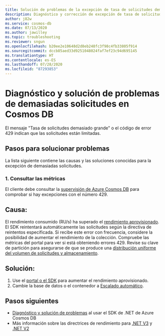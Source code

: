 ```yaml
---
title: Solución de problemas de la excepción de tasa de solicitudes demasiado grande en Azure Cosmos DB
description: Diagnóstico y corrección de excepción de tasa de solicitudes demasiado grande
author: j82w
ms.service: cosmos-db
ms.date: 07/13/2020
ms.author: jawilley
ms.topic: troubleshooting
ms.reviewer: sngun
ms.openlocfilehash: b20ee2e10648d2d8eb248fc3f98c4fb33805f914
ms.sourcegitcommit: dccb85aed33d9251048024faf7ef23c94d695145
ms.translationtype: HT
ms.contentlocale: es-ES
ms.lasthandoff: 07/28/2020
ms.locfileid: "87293853"
---
```

# <a name="diagnose-and-troubleshoot-cosmos-db-too-many-requests"></a>Diagnóstico y solución de problemas de demasiadas solicitudes en Cosmos DB
El mensaje "Tasa de solicitudes demasiado grande" o el código de error 429 indican que las solicitudes están limitadas.

## <a name="troubleshooting-steps"></a>Pasos para solucionar problemas
La lista siguiente contiene las causas y las soluciones conocidas para la excepción de demasiadas solicitudes.

### <a name="1-check-the-metrics"></a>1. Consultar las métricas
El cliente debe consultar la [supervisión de Azure Cosmos DB](monitor-cosmos-db.md) para comprobar si hay excepciones con el número 429.

## <a name="cause"></a>Causa:
El rendimiento consumido (RU/s) ha superado el [rendimiento aprovisionado](set-throughput.md). El SDK reintentará automáticamente las solicitudes según la directiva de reintentos especificada. Si recibe este error con frecuencia, considere la posibilidad de aumentar el rendimiento de la colección. Compruebe las métricas del portal para ver si está obteniendo errores 429. Revise su clave de partición para asegurarse de que se produce una [distribución uniforme del volumen de solicitudes y almacenamiento](partition-data.md).

## <a name="solution"></a>Solución:
1. Use el [portal o el SDK](set-throughput.md) para aumentar el rendimiento aprovisionado.
2. Cambie la base de datos o el contenedor a [Escalado automático](provision-throughput-autoscale.md).

## <a name="next-steps"></a>Pasos siguientes
* [Diagnóstico y solución de problemas](troubleshoot-dot-net-sdk.md) al usar el SDK de .NET de Azure Cosmos DB
* Más información sobre las directrices de rendimiento para [.NET V3](performance-tips-dotnet-sdk-v3-sql.md) y [.NET V2](performance-tips.md)